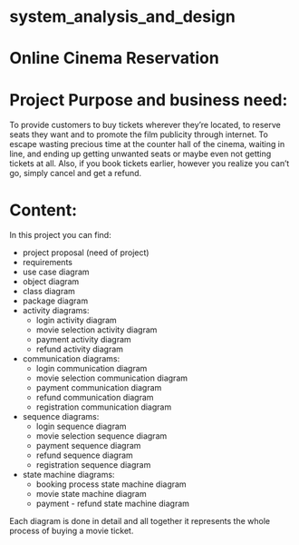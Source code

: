 # system_analysis_and_design

# Online Cinema Reservation

# Project Purpose and business need: 
To provide customers to buy tickets wherever they’re located, to reserve seats they want and to promote the film publicity through internet. To escape wasting precious time at the counter hall of the cinema, waiting in line, and ending up getting unwanted seats or maybe even not getting tickets at all. Also, if you book tickets earlier, however you realize you can’t go, simply cancel and get a refund.

# Content:

In this project you can find:

- project proposal (need of project)
- requirements
- use case diagram
- object diagram
- class diagram
- package diagram
- activity diagrams:
    - login activity diagram
    - movie selection activity diagram
    - payment activity diagram
    - refund activity diagram
- communication diagrams:
    - login communication diagram
    - movie selection communication diagram
    - payment communication diagram
    - refund communication diagram
    - registration communication diagram
- sequence diagrams:
    - login sequence diagram
    - movie selection sequence diagram
    - payment sequence diagram
    - refund sequence diagram
    - registration sequence diagram
- state machine diagrams:
    - booking process state machine diagram
    - movie state machine diagram
    - payment - refund state machine diagram
    
Each diagram is done in detail and all together it represents the whole process of buying a movie ticket.
